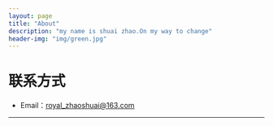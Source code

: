 ```yaml
---
layout: page
title: "About"
description: "my name is shuai zhao.On my way to change"
header-img: "img/green.jpg"
---
```





# 联系方式

*   Email：royal_zhaoshuai@163.com


* * *
